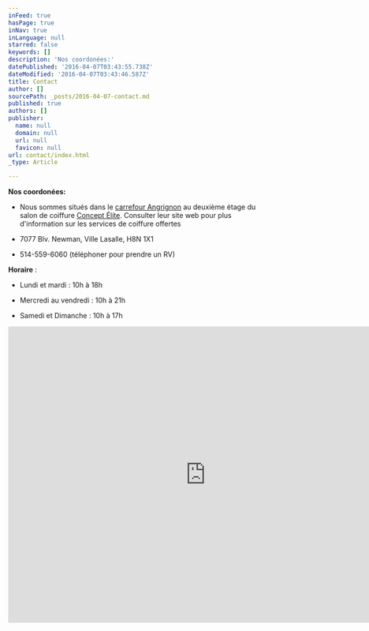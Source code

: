 ```yaml
---
inFeed: true
hasPage: true
inNav: true
inLanguage: null
starred: false
keywords: []
description: 'Nos coordonées:'
datePublished: '2016-04-07T03:43:55.738Z'
dateModified: '2016-04-07T03:43:46.587Z'
title: Contact
author: []
sourcePath: _posts/2016-04-07-contact.md
published: true
authors: []
publisher:
  name: null
  domain: null
  url: null
  favicon: null
url: contact/index.html
_type: Article

---
```

**Nos coordonées:**

* Nous
sommes situés dans le [carrefour Angrignon][0] au deuxième étage du salon de
coiffure [Concept Élite][1]. Consulter leur site web pour plus d'information sur les
services de coiffure offertes

* 7077
Blv. Newman, Ville Lasalle, H8N 1X1

* 514-559-6060 (téléphoner pour prendre un RV)

**Horaire** :

* Lundi et mardi : 10h à 18h

* Mercredi au vendredi : 10h à
21h

* Samedi et Dimanche : 10h à 17h

<iframe src="https://www.google.com/maps/embed?pb=!1m14!1m8!1m3!1d11196.457751477443!2d-73.617744!3d45.44735!3m2!1i1024!2i768!4f13.1!3m3!1m2!1s0x0%3A0x3aca6834a28be1a!2sConcept+Ellite!5e0!3m2!1sfr!2sca!4v1460000531638" width="800" height="600" frameborder="0" style="border: 0px;" allowfullscreen=""></iframe>



[0]: %E2%80%A2%09http:/www.carrefourangrignon.com/fr/magasiner/boutiques
[1]: http://www.concept-elite.ca/